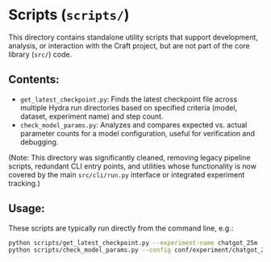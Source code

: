 # Scripts (`scripts/`)

This directory contains standalone utility scripts that support development, analysis, or interaction with the Craft project, but are not part of the core library (`src/`) code.

## Contents:

*   `get_latest_checkpoint.py`: Finds the latest checkpoint file across multiple Hydra run directories based on specified criteria (model, dataset, experiment name) and step count.
*   `check_model_params.py`: Analyzes and compares expected vs. actual parameter counts for a model configuration, useful for verification and debugging.

(Note: This directory was significantly cleaned, removing legacy pipeline scripts, redundant CLI entry points, and utilities whose functionality is now covered by the main `src/cli/run.py` interface or integrated experiment tracking.)

## Usage:

These scripts are typically run directly from the command line, e.g.:
```bash
python scripts/get_latest_checkpoint.py --experiment-name chatgot_25m
python scripts/check_model_params.py --config conf/experiment/chatgot_25m.yaml
``` 